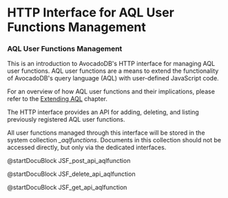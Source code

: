 HTTP Interface for AQL User Functions Management
================================================

### AQL User Functions Management

This is an introduction to AvocadoDB's HTTP interface for managing AQL
user functions. AQL user functions are a means to extend the functionality
of AvocadoDB's query language (AQL) with user-defined JavaScript code.
 
For an overview of how AQL user functions and their implications, please refer to
the [Extending AQL](../../AQL/Extending/index.html) chapter.

The HTTP interface provides an API for adding, deleting, and listing
previously registered AQL user functions.

All user functions managed through this interface will be stored in the 
system collection *_aqlfunctions*. Documents in this collection should not
be accessed directly, but only via the dedicated interfaces.

<!-- js/actions/api-aqlfunction.js -->
@startDocuBlock JSF_post_api_aqlfunction

<!-- js/actions/api-aqlfunction.js -->
@startDocuBlock JSF_delete_api_aqlfunction

<!-- js/actions/api-aqlfunction.js -->
@startDocuBlock JSF_get_api_aqlfunction
